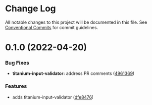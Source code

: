 # Change Log

All notable changes to this project will be documented in this file.
See [Conventional Commits](https://conventionalcommits.org) for commit guidelines.

# 0.1.0 (2022-04-20)


### Bug Fixes

* **titanium-input-validator:** address PR comments ([4961369](https://github.com/LeavittSoftware/titanium-elements/commit/49613693103e7fd5d7b3bb62e5a54210b882bb3b))


### Features

* adds titanium-input-validator ([dfe8476](https://github.com/LeavittSoftware/titanium-elements/commit/dfe84765d5a00e6a61bfa5248e86e076d154ea19))
